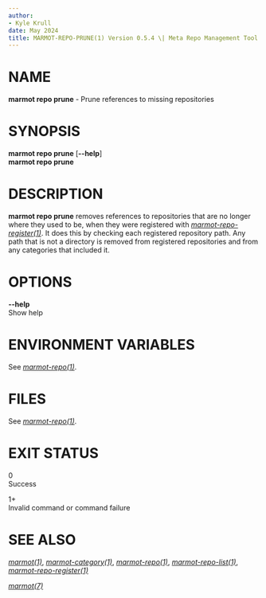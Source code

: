 ```yaml
---
author:
- Kyle Krull
date: May 2024
title: MARMOT-REPO-PRUNE(1) Version 0.5.4 \| Meta Repo Management Tool
---
```


# NAME

**marmot repo prune** - Prune references to missing repositories

# SYNOPSIS

**marmot repo prune** \[**\--help**\]\
**marmot repo prune**

# DESCRIPTION

**marmot repo prune** removes references to repositories that are no
longer where they used to be, when they were registered with
[*marmot-repo-register(1)*](./marmot-repo-register.1.md). It does this
by checking each registered repository path. Any path that is not a
directory is removed from registered repositories and from any
categories that included it.

# OPTIONS

**\--help**  
Show help

# ENVIRONMENT VARIABLES

See [*marmot-repo(1)*](./marmot-repo.1.md).

# FILES

See [*marmot-repo(1)*](./marmot-repo.1.md).

# EXIT STATUS

0  
Success

1+  
Invalid command or command failure

# SEE ALSO

[*marmot(1)*](./marmot.1.md),
[*marmot-category(1)*](./marmot-category.1.md),
[*marmot-repo(1)*](./marmot-repo.1.md),
[*marmot-repo-list(1)*](./marmot-repo-list.1.md),
[*marmot-repo-register(1)*](./marmot-repo-register.1.md)

[*marmot(7)*](./marmot.7.md)
